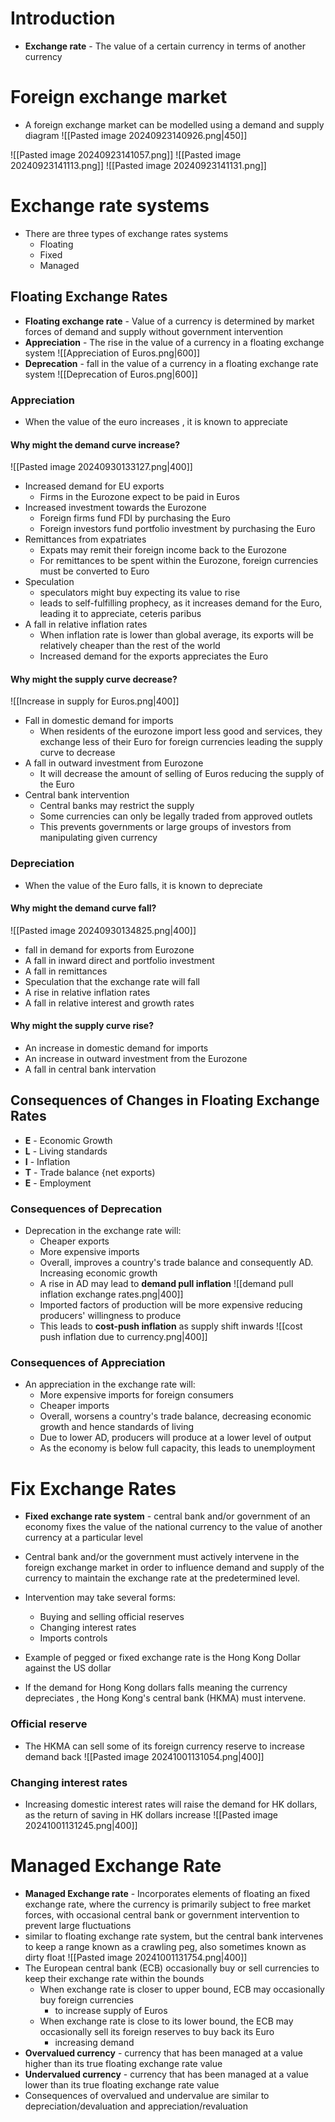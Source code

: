 # Introduction
- **Exchange rate** - The value of a certain currency in terms of another currency
# Foreign exchange market
- A foreign exchange market can be modelled using a demand and supply diagram
![[Pasted image 20240923140926.png|450]]


![[Pasted image 20240923141057.png]]
![[Pasted image 20240923141113.png]]
![[Pasted image 20240923141131.png]]
# Exchange rate systems
- There are three types of exchange rates systems
	- Floating 
	- Fixed
	- Managed
## Floating Exchange Rates
- **Floating exchange rate** - Value of a currency is determined by market forces of demand and supply without government intervention
- **Appreciation** - The rise in the value of a currency in a floating exchange system
![[Appreciation of Euros.png|600]]
- **Deprecation** - fall in the value of a currency in a floating exchange rate system
![[Deprecation of Euros.png|600]]
### Appreciation
- When the value of the euro increases , it is known to appreciate
#### Why might the demand curve increase? 
![[Pasted image 20240930133127.png|400]]
- Increased demand for EU exports
	- Firms in the Eurozone expect to be paid in Euros
- Increased investment towards the Eurozone 
	- Foreign firms fund FDI by purchasing the Euro
	- Foreign investors fund portfolio investment by purchasing the Euro
- Remittances from expatriates
	- Expats may remit their foreign income back to the Eurozone
	- For remittances to be spent within the Eurozone, foreign currencies must be converted to Euro
- Speculation
	- speculators might buy expecting its value to rise
	- leads to self-fulfilling prophecy, as it increases demand for the Euro, leading it to appreciate, ceteris paribus
- A fall in relative inflation rates
	- When inflation rate is lower than global average, its exports will be relatively cheaper than the rest of the world
	- Increased demand for the exports appreciates the Euro 
#### Why might the supply curve decrease? 
![[Increase in supply for Euros.png|400]]
- Fall in domestic demand for imports 
	- When residents of the eurozone import less good and services, they exchange less of their Euro for foreign currencies leading the supply curve to decrease
- A fall in outward investment from Eurozone
	- It will decrease the amount of selling of Euros reducing the supply of the Euro
- Central bank intervention
	- Central banks may restrict the supply 
	- Some currencies can only be legally traded from approved outlets
	- This prevents governments or large groups of investors from manipulating given currency
### Depreciation
- When the value of the Euro falls, it is known to depreciate
#### Why might the demand curve fall? 
![[Pasted image 20240930134825.png|400]]
- fall in demand for exports from Eurozone
- A fall in inward direct and portfolio investment
- A fall in remittances 
- Speculation that the exchange rate will fall
- A rise in relative inflation rates
- A fall in relative interest and growth rates
#### Why might the supply curve rise? 
- An increase in domestic demand for imports
- An increase in outward investment from the Eurozone
- A fall in central bank intervation 
## Consequences of Changes in Floating Exchange Rates
- **E** - Economic Growth
- **L** - Living standards
- **I** - Inflation
- **T** - Trade balance {net exports)
- **E** - Employment
### Consequences of Deprecation
- Deprecation in the exchange rate will:
	- Cheaper exports
	- More expensive imports
	- Overall, improves a country's trade balance and consequently AD. Increasing economic growth
	- A rise in AD may lead to **demand pull inflation**
	![[demand pull inflation exchange rates.png|400]]
	- Imported factors of production will be more expensive reducing producers' willingness to produce
	- This leads to **cost-push inflation** as supply shift inwards
![[cost push inflation due to currency.png|400]]
### Consequences of Appreciation
- An appreciation in the exchange rate will:
	- More expensive imports for foreign consumers
	- Cheaper imports
	- Overall, worsens a country's trade balance, decreasing economic growth and hence standards of living
	- Due to lower AD, producers will produce at a lower level of output
	- As the economy is below full capacity, this leads to unemployment
# Fix Exchange Rates
- **Fixed exchange rate system** - central bank and/or government of an economy fixes the value of the national currency to the value of another currency at a particular level

- Central bank and/or the government must actively intervene in the foreign exchange market in order to influence demand and supply of the currency to maintain the exchange rate at the predetermined level. 

- Intervention may take several forms:
	- Buying and selling official reserves
	- Changing interest rates
	- Imports controls
- Example of pegged or fixed exchange rate is the Hong Kong Dollar against the US dollar
- If the demand for Hong Kong dollars falls meaning the currency depreciates , the Hong Kong's central bank (HKMA) must intervene.
### Official reserve
- The HKMA can sell some of its foreign currency reserve to increase demand back
![[Pasted image 20241001131054.png|400]]
### Changing interest rates
- Increasing domestic interest rates will raise the demand for HK dollars, as the return of saving in HK dollars increase
![[Pasted image 20241001131245.png|400]]

# Managed Exchange Rate
- **Managed Exchange rate**  - Incorporates elements of floating an fixed exchange rate, where the currency is primarily subject to free market forces, with occasional central bank or government intervention to prevent large fluctuations
- similar to floating exchange rate system, but the central bank intervenes to keep a range known as a crawling peg, also sometimes known as dirty float
![[Pasted image 20241001131754.png|400]]
- The European central bank (ECB) occasionally buy or sell currencies to keep their exchange rate within the bounds
	- When exchange rate is closer to upper bound, ECB may occasionally buy foreign currencies
		- to increase supply of Euros
	- When exchange rate is close to its lower bound, the ECB may occasionally sell its foreign reserves to buy back its Euro
		- increasing demand
- **Overvalued currency** - currency that has been managed at a value higher than its true floating exchange rate value
- **Undervalued currency** - currency that has been managed at a value lower than its true floating exchange rate value
- Consequences of overvalued and undervalue are similar to depreciation/devaluation and appreciation/revaluation
